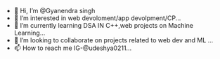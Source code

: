 - 👋 Hi, I’m @Gyanendra singh
- 👀 I’m interested in web devoloment/app devolpment/CP...
- 🌱 I’m currently learning DSA IN C++,web projects on Machine Learning...
- 💞️ I’m looking to collaborate on projects related to web dev and ML ...
- 📫 How to reach me IG-@udeshya0211...

<!---
udeshya123/udeshya123 is a ✨ special ✨ repository because its `README.md` (this file) appears on your GitHub profile.
You can click the Preview link to take a look at your changes.
--->
